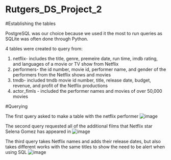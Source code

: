 # Rutgers_DS_Project_2





#Establishing the tables

PostgreSQL was our choice because we used it the most to run queries as SQLite was often done through Python.

4 tables were created to query from:
1. netflix- includes the title, genre, premeire date, run time, imdb rating, and languages of a movie or TV show from Netflix
2. performers- the id number, movie id, performer name, and gender of the performers from the Netflix shows and movies
3. tmdb- included tmdb movie id number, title, release date, budget, revenue, and profit of the Netflix productions
4. actor_fimls - included the performer names and movies of over 50,000 movies


#Querying

The first query asked to make a table with the netflix performer
![image](https://github.com/Lubinl/Rutgers_DS_Project_2/blob/d82f3b625ae60c30978b2d593024f535826ca2a9/images/netflix_perfs.png)

The second query requested all of the additional films that Netflix star Selena Gomez has appeared in
![image](https://github.com/Lubinl/Rutgers_DS_Project_2/blob/d82f3b625ae60c30978b2d593024f535826ca2a9/images/selena.png)

The third query takes Netflix names and adds their release dates, but also takes different works with the same titles to show the need to be alert when using SQL
![image](https://github.com/Lubinl/Rutgers_DS_Project_2/blob/d82f3b625ae60c30978b2d593024f535826ca2a9/images/release.png)
